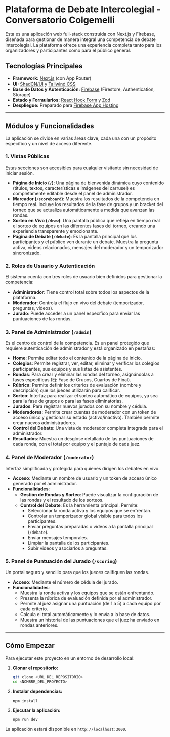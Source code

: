 
# Plataforma de Debate Intercolegial - Conversatorio Colgemelli

Esta es una aplicación web full-stack construida con Next.js y Firebase, diseñada para gestionar de manera integral una competencia de debate intercolegial. La plataforma ofrece una experiencia completa tanto para los organizadores y participantes como para el público general.

## Tecnologías Principales

- **Framework:** [Next.js](https://nextjs.org/) (con App Router)
- **UI:** [ShadCN/UI](https://ui.shadcn.com/) y [Tailwind CSS](https://tailwindcss.com/)
- **Base de Datos y Autenticación:** [Firebase](https://firebase.google.com/) (Firestore, Authentication, Storage)
- **Estado y Formularios:** [React Hook Form](https://react-hook-form.com/) y [Zod](https://zod.dev/)
- **Despliegue:** Preparado para [Firebase App Hosting](https://firebase.google.com/docs/app-hosting)

---

## Módulos y Funcionalidades

La aplicación se divide en varias áreas clave, cada una con un propósito específico y un nivel de acceso diferente.

### 1. Vistas Públicas

Estas secciones son accesibles para cualquier visitante sin necesidad de iniciar sesión.

- **Página de Inicio (`/`)**: Una página de bienvenida dinámica cuyo contenido (títulos, textos, características e imágenes del carrusel) es completamente editable desde el panel de administrador.
- **Marcador (`/scoreboard`)**: Muestra los resultados de la competencia en tiempo real. Incluye los resultados de la fase de grupos y un bracket del torneo que se actualiza automáticamente a medida que avanzan las rondas.
- **Sorteo en Vivo (`/draw`)**: Una pantalla pública que refleja en tiempo real el sorteo de equipos en las diferentes fases del torneo, creando una experiencia transparente y emocionante.
- **Página de Debate (`/debate`)**: Es la pantalla principal que los participantes y el público ven durante un debate. Muestra la pregunta activa, videos relacionados, mensajes del moderador y un temporizador sincronizado.

### 2. Roles de Usuario y Autenticación

El sistema cuenta con tres roles de usuario bien definidos para gestionar la competencia:

- **Administrador**: Tiene control total sobre todos los aspectos de la plataforma.
- **Moderador**: Controla el flujo en vivo del debate (temporizador, preguntas, videos).
- **Jurado**: Puede acceder a un panel específico para enviar las puntuaciones de las rondas.

### 3. Panel de Administrador (`/admin`)

Es el centro de control de la competencia. Es un panel protegido que requiere autenticación de administrador y está organizado en pestañas:

- **Home**: Permite editar todo el contenido de la página de inicio.
- **Colegios**: Permite registrar, ver, editar, eliminar y verificar los colegios participantes, sus equipos y sus listas de asistentes.
- **Rondas**: Para crear y eliminar las rondas del torneo, asignándolas a fases específicas (Ej: Fase de Grupos, Cuartos de Final).
- **Rúbrica**: Permite definir los criterios de evaluación (nombre y descripción) que los jueces utilizarán para calificar.
- **Sorteo**: Interfaz para realizar el sorteo automático de equipos, ya sea para la fase de grupos o para las fases eliminatorias.
- **Jurados**: Para registrar nuevos jurados con su nombre y cédula.
- **Moderadores**: Permite crear cuentas de moderador con un token de acceso único y gestionar su estado (activo/inactivo). También permite crear nuevos administradores.
- **Control del Debate**: Una vista de moderador completa integrada para el administrador.
- **Resultados**: Muestra un desglose detallado de las puntuaciones de cada ronda, con el total por equipo y el puntaje de cada juez.

### 4. Panel de Moderador (`/moderator`)

Interfaz simplificada y protegida para quienes dirigen los debates en vivo.

- **Acceso**: Mediante un nombre de usuario y un token de acceso único generado por el administrador.
- **Funcionalidades**:
    - **Gestión de Rondas y Sorteo**: Puede visualizar la configuración de las rondas y el resultado de los sorteos.
    - **Control del Debate**: Es la herramienta principal. Permite:
        - Seleccionar la ronda activa y los equipos que se enfrentan.
        - Controlar un temporizador global visible para todos los participantes.
        - Enviar preguntas preparadas o videos a la pantalla principal (`/debate`).
        - Enviar mensajes temporales.
        - Limpiar la pantalla de los participantes.
        - Subir videos y asociarlos a preguntas.

### 5. Panel de Puntuación del Jurado (`/scoring`)

Un portal seguro y sencillo para que los jueces califiquen las rondas.

- **Acceso**: Mediante el número de cédula del jurado.
- **Funcionalidades**:
    - Muestra la ronda activa y los equipos que se están enfrentando.
    - Presenta la rúbrica de evaluación definida por el administrador.
    - Permite al juez asignar una puntuación (de 1 a 5) a cada equipo por cada criterio.
    - Calcula el total automáticamente y lo envía a la base de datos.
    - Muestra un historial de las puntuaciones que el juez ha enviado en rondas anteriores.

---

## Cómo Empezar

Para ejecutar este proyecto en un entorno de desarrollo local:

1.  **Clonar el repositorio:**
    ```bash
    git clone <URL_DEL_REPOSITORIO>
    cd <NOMBRE_DEL_PROYECTO>
    ```

2.  **Instalar dependencias:**
    ```bash
    npm install
    ```

3.  **Ejecutar la aplicación:**
    ```bash
    npm run dev
    ```

La aplicación estará disponible en `http://localhost:3000`.
